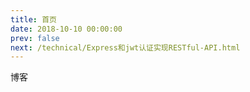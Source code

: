```yaml
---
title: 首页
date: 2018-10-10 00:00:00
prev: false
next: /technical/Express和jwt认证实现RESTful-API.html
---
```

博客
